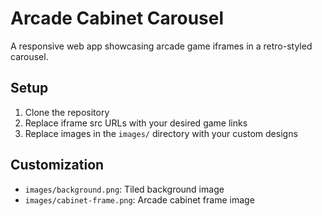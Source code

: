 # Arcade Cabinet Carousel

A responsive web app showcasing arcade game iframes in a retro-styled carousel.

## Setup
1. Clone the repository
2. Replace iframe src URLs with your desired game links
3. Replace images in the `images/` directory with your custom designs

## Customization
- `images/background.png`: Tiled background image
- `images/cabinet-frame.png`: Arcade cabinet frame image
